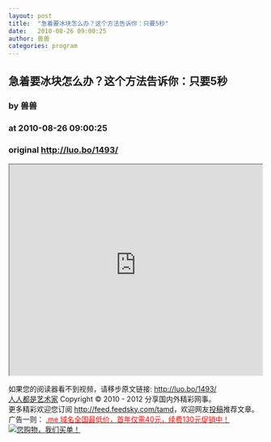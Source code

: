 ```yaml
---
layout: post
title:  "急着要冰块怎么办？这个方法告诉你：只要5秒"
date:   2010-08-26 09:00:25
author: 兽兽
categories: program
---
```


## 急着要冰块怎么办？这个方法告诉你：只要5秒
### by 兽兽
### at 2010-08-26 09:00:25
### original <http://luo.bo/1493/>

<p><iframe src="http://reader.googleusercontent.com/reader/embediframe?src=http://player.youku.com/player.php/sid/XMTk5MjI4MTgw/v.swf&amp;width=500&amp;height=416" width="500" height="416"></iframe></p><p>如果您的阅读器看不到视频，请移步原文链接: <a href="http://luo.bo/1493/">http://luo.bo/1493/</a> <br> <a href="http://luo.bo/">人人都是艺术家</a> Copyright ©   2010 - 2012 分享国内外精彩网事。<br> 更多精彩欢迎您订阅 <a href="http://feed.feedsky.com/tamd">http://feed.feedsky.com/tamd</a>，欢迎网友<a href="http://luo.bo/delivery/">投稿</a>推荐文章。<br> 广告一则： <a href="http://zi.mu/domain"><font color="red">.me 域名全国最低价，首年仅需40元，续费130元促销中！</font></a><br> <a href="http://zi.mu/ipad" title="您购物，我们买单！"><img src="http://dulei.si/files/d31ce66350773894f74b3b7a68258321.gif" alt="您购物，我们买单！" title="您购物，我们买单！" border="0"></a></p>